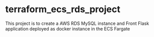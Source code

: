 # terraform_ecs_rds_project
This project is to create a AWS RDS MySQL instance and Front Flask application deployed as docker instance in the ECS Fargate
